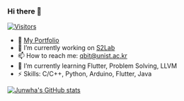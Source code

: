 ### Hi there 👋
[![Visitors](https://hits.seeyoufarm.com/api/count/incr/badge.svg?url=https%3A%2F%2Fgithub.com%2Fjunwha0511%2F&count_bg=%23A0B9F8&title_bg=%23555555&icon=&icon_color=%23E7E7E7&title=Visitors&edge_flat=false)](https://hits.seeyoufarm.com)
- 👀 [My Portfolio](https://junwha.notion.site/Portfolio-5993ce97431540eb913847190e370eeb)
- 🔭 I’m currently working on [S2Lab](https://github.com/S2-Lab)
- 📫 How to reach me: qbit@unist.ac.kr
- :book: I’m currently learning Flutter, Problem Solving, LLVM
- ⚡ Skills: C/C++, Python, Arduino, Flutter, Java 

[![Junwha's GitHub stats](https://github-readme-stats.vercel.app/api?username=junwha0511)](https://github.com/junwha0511/github-readme-stats)



<!--
**junwha0511/junwha0511** is a ✨ _special_ ✨ repository because its `README.md` (this file) appears on your GitHub profile.

Here are some ideas to get you started:

- 👯 I’m looking to collaborate on ...n
- 🤔 I’m looking for help with ...
- 💬 Ask me about ...
- 📫 How to reach me: ...
- 😄 Pronouns: ...
- ⚡ Fun fact: ...
-->
